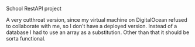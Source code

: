 School RestAPI project

A very cutthroat version, since my virtual machine on DigitalOcean refused to collaborate with me, so I don't have a deployed version. Instead of a database I had to use an array as a substitution. Other than that it should be sorta functional. 
